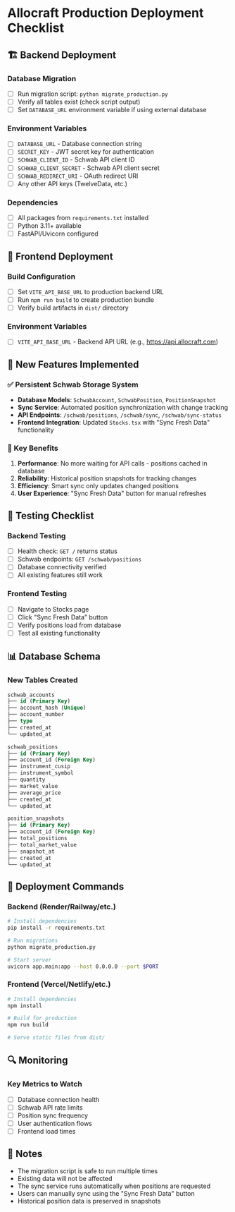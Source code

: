 # Allocraft Production Deployment Checklist

## 🏗️ Backend Deployment

### Database Migration
- [ ] Run migration script: `python migrate_production.py`
- [ ] Verify all tables exist (check script output)
- [ ] Set `DATABASE_URL` environment variable if using external database

### Environment Variables
- [ ] `DATABASE_URL` - Database connection string
- [ ] `SECRET_KEY` - JWT secret key for authentication
- [ ] `SCHWAB_CLIENT_ID` - Schwab API client ID
- [ ] `SCHWAB_CLIENT_SECRET` - Schwab API client secret
- [ ] `SCHWAB_REDIRECT_URI` - OAuth redirect URI
- [ ] Any other API keys (TwelveData, etc.)

### Dependencies
- [ ] All packages from `requirements.txt` installed
- [ ] Python 3.11+ available
- [ ] FastAPI/Uvicorn configured

## 🎨 Frontend Deployment

### Build Configuration
- [ ] Set `VITE_API_BASE_URL` to production backend URL
- [ ] Run `npm run build` to create production bundle
- [ ] Verify build artifacts in `dist/` directory

### Environment Variables
- [ ] `VITE_API_BASE_URL` - Backend API URL (e.g., https://api.allocraft.com)

## 🔄 New Features Implemented

### ✅ Persistent Schwab Storage System
- **Database Models**: `SchwabAccount`, `SchwabPosition`, `PositionSnapshot`
- **Sync Service**: Automated position synchronization with change tracking
- **API Endpoints**: `/schwab/positions`, `/schwab/sync`, `/schwab/sync-status`
- **Frontend Integration**: Updated `Stocks.tsx` with "Sync Fresh Data" functionality

### 🎯 Key Benefits
1. **Performance**: No more waiting for API calls - positions cached in database
2. **Reliability**: Historical position snapshots for tracking changes
3. **Efficiency**: Smart sync only updates changed positions
4. **User Experience**: "Sync Fresh Data" button for manual refreshes

## 🧪 Testing Checklist

### Backend Testing
- [ ] Health check: `GET /` returns status
- [ ] Schwab endpoints: `GET /schwab/positions`
- [ ] Database connectivity verified
- [ ] All existing features still work

### Frontend Testing  
- [ ] Navigate to Stocks page
- [ ] Click "Sync Fresh Data" button
- [ ] Verify positions load from database
- [ ] Test all existing functionality

## 📊 Database Schema

### New Tables Created
```sql
schwab_accounts
├── id (Primary Key)
├── account_hash (Unique)
├── account_number
├── type
├── created_at
└── updated_at

schwab_positions  
├── id (Primary Key)
├── account_id (Foreign Key)
├── instrument_cusip
├── instrument_symbol
├── quantity
├── market_value
├── average_price
├── created_at
└── updated_at

position_snapshots
├── id (Primary Key) 
├── account_id (Foreign Key)
├── total_positions
├── total_market_value
├── snapshot_at
├── created_at
└── updated_at
```

## 🚀 Deployment Commands

### Backend (Render/Railway/etc.)
```bash
# Install dependencies
pip install -r requirements.txt

# Run migrations
python migrate_production.py

# Start server
uvicorn app.main:app --host 0.0.0.0 --port $PORT
```

### Frontend (Vercel/Netlify/etc.)
```bash
# Install dependencies
npm install

# Build for production
npm run build

# Serve static files from dist/
```

## 🔍 Monitoring

### Key Metrics to Watch
- [ ] Database connection health
- [ ] Schwab API rate limits
- [ ] Position sync frequency
- [ ] User authentication flows
- [ ] Frontend load times

## 📝 Notes

- The migration script is safe to run multiple times
- Existing data will not be affected
- The sync service runs automatically when positions are requested
- Users can manually sync using the "Sync Fresh Data" button
- Historical position data is preserved in snapshots
